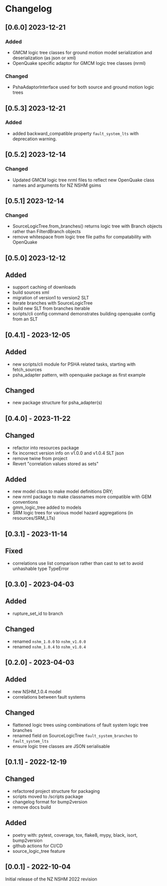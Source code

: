 # Changelog

## [0.6.0] 2023-12-21
### Added
 - GMCM logic tree classes for ground motion model serialization and deserialization (as json or xml)
 - OpenQuake specific adaptor for GMCM logic tree classes (nrml)

### Changed
 - PshaAdaptorInterface used for both source and ground motion logic trees

## [0.5.3] 2023-12-21
### Added
 - added backward_compatible property `fault_system_lts`  with deprecation warning.

## [0.5.2] 2023-12-14
### Changed
 - Updated GMCM logic tree nrml files to reflect new OpenQuake class names and arguments for NZ NSHM gsims

## [0.5.1] 2023-12-14
### Changed
 - SourceLogicTree.from_branches() returns logic tree with Branch objects rather than FilterdBranch objects
 - remove whitespace from logic tree file paths for compatability with OpenQuake

## [0.5.0] 2023-12-12
## Added
 - support caching of downloads
 - build sources xml
 - migration of version1 to version2 SLT
 - iterate branches with SourceLogicTree
 - build new SLT from branches iterable
 - scripts/cli config command demonstrates building openquake config from an SLT

## [0.4.1] - 2023-12-05
## Added
 - new scripts/cli module for PSHA related tasks, starting with fetch_sources
 - psha_adapter pattern, with openquake package as first example

## Changed
 - new package structure for psha_adapter(s)

## [0.4.0] - 2023-11-22
## Changed
 - refactor into resources package
 - fix incorrect version info on v1.0.0 and v1.0.4 SLT json
 - remove twine from project
 - Revert "correlation values stored as sets"

## Added
 - new model class to make model definitions DRY;
 - new nrml package to make classnames more compatible with GEM conventions
 - gmm_logic_tree added to models
-  SRM logic trees for various model hazard aggregations (in resources/SRM_LTs)

## [0.3.1] - 2023-11-14
## Fixed
 - correlations use list comparison rather than cast to set to avoid unhashable type TypeError

## [0.3.0] - 2023-04-03
## Added
  - rupture_set_id to branch
## Changed
  - renamed `nshm_1.0.0` to `nshm_v1.0.0`
  - renamed `nshm_1.0.4` to `nshm_v1.0.4`

## [0.2.0] - 2023-04-03
## Added
  - new NSHM_1.0.4 model
  - correlations between fault systems
## Changed
  - flattened logic trees using combinations of fault system logic tree branches
  - renamed field on SourceLogicTree `fault_system_branches` to `fault_system_lts`
  - ensure logic tree classes are JSON serialisable

## [0.1.1] - 2022-12-19

## Changed
 - refactored project structure for packaging
 - scripts moved to /scripts package
 - changelog format for bump2version
 - remove docs build

## Added
 - poetry with: pytest, coverage, tox, flake8, mypy, black, isort, bump2version
 - github actions for CI/CD
 - source_logic_tree feature

## [0.0.1] - 2022-10-04
Initial release of the NZ NSHM 2022 revision
